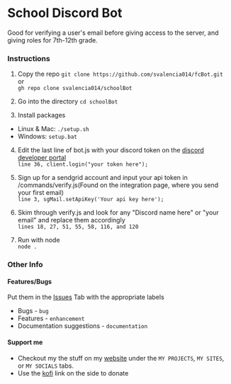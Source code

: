 # School Discord Bot
Good for verifying a user's email before giving access to the server, and giving roles for 7th-12th grade.
### Instructions
1. Copy the repo
`git clone https://github.com/svalencia014/fcBot.git` 
or<br>
`gh repo clone svalencia014/schoolBot`

2. Go into the directory
`cd schoolBot`

3. Install packages<br>
* Linux & Mac:  `./setup.sh`
* Windows: `setup.bat`

4. Edit the last line of bot.js with your discord token on the [discord developer portal](https://discord.com/developers) <br>
`line 36, client.login("your token here");` 

5. Sign up for a sendgrid account and input your api token in /commands/verify.js(Found on the integration page, where you send your first email) <br>
`line 3, sgMail.setApiKey('Your api key here');`

6. Skim through verify.js and look for any "Discord name here" or "your email" and replace them accordingly <br>
`lines 18, 27, 51, 55, 58, 116, and 120`

7. Run with node <br>
`node .`

### Other Info

#### Features/Bugs
Put them in the [Issues](https://github.com/svalencia014/schoolBot/issues) Tab with the appropriate labels <br>
* Bugs - `bug` <br>
* Features - `enhancement` <br>
* Documentation suggestions - `documentation` <br>

#### Support me
* Checkout my the stuff on my [website](http://svalencia014.cf/) under the `MY PROJECTS`, `MY SITES`, or `MY SOCIALS` tabs.
* Use the [kofi](https://ko-fi.com/bifocalcanvas77) link on the side to donate
